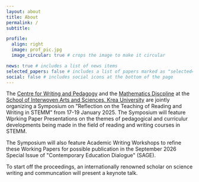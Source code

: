 ```yaml
---
layout: about
title: About
permalink: /
subtitle: 

profile:
  align: right
  image: prof_pic.jpg
  image_circular: true # crops the image to make it circular

news: true # includes a list of news items
selected_papers: false # includes a list of papers marked as "selected={true}"
social: false # includes social icons at the bottom of the page
---
```


The <a href="https://www.krea.ac.in/cwp/" target="_blank">Centre for Writing and Pedagogy</a> and the <a href="https://krea.edu.in/sias/mathematics-at-krea/" target="_blank">Mathematics Discpline</a> at the <a href="https://krea.edu.in/sias/" target="_blank">School of Interwoven Arts and Sciences, Krea University</a> are jointly organizing a Symposium on "Reflection on the Teaching of Reading and Writing in STEMM" from 17-19 January 2025. The Symposium will feature Wprking Paper Presentations on the themes of pedagogical and curriculur developments being made in the field of reading and writing courses in STEMM. 

The Symposium will also feature Academic Writing Workshops to refine these Working Papers for possible publication in the September 2026 Special Issue of "Contemporary Education Dialogue" (SAGE).

To start off the proceedings, an internationally renowned scholar on science writing and communcation will present a keynote talk.
